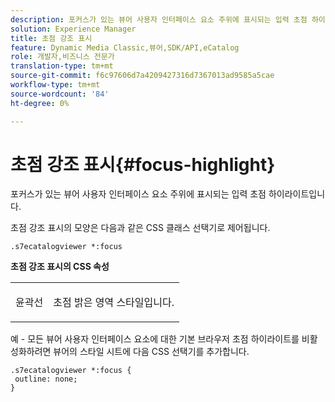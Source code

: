 ```yaml
---
description: 포커스가 있는 뷰어 사용자 인터페이스 요소 주위에 표시되는 입력 초점 하이라이트입니다.
solution: Experience Manager
title: 초점 강조 표시
feature: Dynamic Media Classic,뷰어,SDK/API,eCatalog
role: 개발자,비즈니스 전문가
translation-type: tm+mt
source-git-commit: f6c97606d7a4209427316d7367013ad9585a5cae
workflow-type: tm+mt
source-wordcount: '84'
ht-degree: 0%

---
```



# 초점 강조 표시{#focus-highlight}

포커스가 있는 뷰어 사용자 인터페이스 요소 주위에 표시되는 입력 초점 하이라이트입니다.

<!--<a id="section_E8B3D0BF9FF548F188F717D6EA65EC32"></a>-->

초점 강조 표시의 모양은 다음과 같은 CSS 클래스 선택기로 제어됩니다.

```
.s7ecatalogviewer *:focus
```

**초점 강조 표시의 CSS 속성**

<table id="table_C48C56E696304C9BAFEE71BA9EA9A174"> 
 <tbody> 
  <tr> 
   <td colname="col1"> <p> <span class="codeph"> 윤곽선  </span> </p> </td> 
   <td colname="col2"> <p> 초점 밝은 영역 스타일입니다. </p> </td> 
  </tr> 
 </tbody> 
</table>

예 - 모든 뷰어 사용자 인터페이스 요소에 대한 기본 브라우저 초점 하이라이트를 비활성화하려면 뷰어의 스타일 시트에 다음 CSS 선택기를 추가합니다.

```
.s7ecatalogviewer *:focus { 
 outline: none; 
}
```

